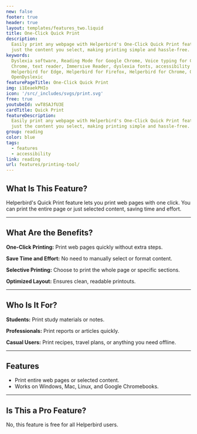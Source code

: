 ```yaml
---
new: false
footer: true
header: true
layout: templates/features_two.liquid
title: One-Click Quick Print
description:
  Easily print any webpage with Helperbird's One-Click Quick Print feature. Print the whole page or
  just the content you select, making printing simple and hassle-free.
keywords:
  Dyslexia software, Reading Mode for Google Chrome, Voice typing for Chrome, Text to speech for
  Chrome, text reader, Immersive Reader, dyslexia fonts, accessibility software, dyslexia software,
  Helperbird for Edge, Helperbird for Firefox, Helperbird for Chrome, Opendyslexic for Chrome,
  OpenDyslexic
featurePageTitle: One-Click Quick Print
img: i1EeaekPHIo
icon: '/src/_includes/svgs/print.svg'
free: true
youtubeId: vwT8SAJfU3E
cardTitle: Quick Print
featureDescription:
  Easily print any webpage with Helperbird's One-Click Quick Print feature. Print the whole page or
  just the content you select, making printing simple and hassle-free.
group: reading
color: blue
tags:
  - features
  - accessibility
link: reading
url: features/printing-tool/
---
```


## What Is This Feature?

Helperbird's Quick Print feature lets you print web pages with one click. You can print the entire page or just selected content, saving time and effort.

---

## What Are the Benefits?


**One-Click Printing:** Print web pages quickly without extra steps.  

**Save Time and Effort:** No need to manually select or format content.  

**Selective Printing:** Choose to print the whole page or specific sections.  

**Optimized Layout:** Ensures clean, readable printouts.

---

## Who Is It For?


**Students:** Print study materials or notes.  

**Professionals:** Print reports or articles quickly.  

**Casual Users:** Print recipes, travel plans, or anything you need offline.

---

## Features

- Print entire web pages or selected content.  
- Works on Windows, Mac, Linux, and Google Chromebooks.  

---

## Is This a Pro Feature?

No, this feature is free for all Helperbird users.
